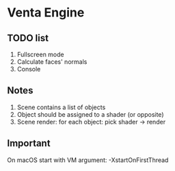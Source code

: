 # Venta Engine
## TODO list
1. Fullscreen mode
2. Calculate faces' normals
3. Console

## Notes
1. Scene contains a list of objects
2. Object should be assigned to a shader (or opposite)
3. Scene render: for each object: pick shader → render

## Important
On macOS start with VM argument: -XstartOnFirstThread